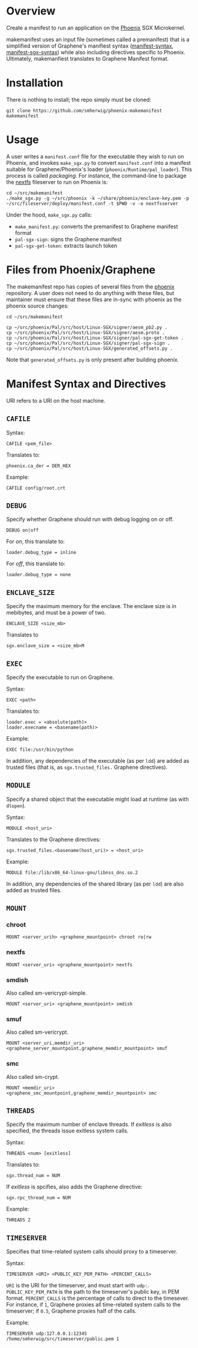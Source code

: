 Overview
========

Create a manifest to run an application on the
[Phoenix](https://github.com/smherwig/phoenix) SGX Microkernel.


makemanifest uses an input file (sometimes called a premanifest) that is a
simplified version of Graphene's manifiest syntax
([manifest-syntax](https://github.com/oscarlab/graphene/wiki/Graphene-Manifest-Syntax),
 [manifest-sgx-syntax](https://github.com/oscarlab/graphene/wiki/Graphene-SGX-Manifest-Syntax))
while also including directives specific to Phoenix.  Ultimately, makemanfiest
translates to Graphene Manifest format.


Installation
============

There is nothing to install; the repo simply must be cloned:


```
git clone https://github.com/smherwig/phoenix-makemanifest makemanifest
```


Usage
=====

A user writes a `manifest.conf` file for the executable they wish to run on
Phoenix, and invokes `make_sgx.py` to convert `manifest.conf` into a manifest
suitable for Graphene/Phoenix's loader (`phoenix/Runtime/pal_loader`).  This
process is called *packaging*.  For instance, the command-line to package the
[nextfs](https://github.com/smherwig/phoenix-fileserver) fileserver to run on
Phoenix is:

```
cd ~/src/makemanifest
./make_sgx.py -g ~/src/phoenix -k ~/share/phoenix/enclave-key.pem -p ~/src/fileserver/deploy/manifest.conf -t $PWD -v -o nextfsserver
```

Under the hood, `make_sgx.py` calls:

- `make_manifest.py`: converts the premanifest to Graphene manifest format
- `pal-sgx-sign`: signs the Graphene manifest
- `pal-sgx-get-token`: extracts launch token


Files from Phoenix/Graphene
===========================

The makemanifest repo has copies of several files from the
[phoenix](https://github.com/smherwig/phoenix) repository.  A user does not
need to do anything with these files, but  maintainer must
ensure that these files are in-sync with phoenix as the phoenix source changes:

```
cd ~/src/makemanifest

cp ~/src/phoenix/Pal/src/host/Linux-SGX/signer/aesm_pb2.py .
cp ~/src/phoenix/Pal/src/host/Linux-SGX/signer/aesm.proto .
cp ~/src/phoenix/Pal/src/host/Linux-SGX/signer/pal-sgx-get-token .
cp ~/src/phoenix/Pal/src/host/Linux-SGX/signer/pal-sgx-sign .
cp ~/src/phoenix/Pal/src/host/Linux-SGX/generated_offsets.py .
```

Note that `generated_offsets.py` is only present after building phoenix.


Manifest Syntax and Directives
==============================

URI refers to a URI on the host machine.


`CAFILE`
--------

Syntax:

```
CAFILE <pem_file>
```

Translates to:

```
phoenix.ca_der = DER_HEX
```

Example:

```
CAFILE config/root.crt
```


`DEBUG`
-------

Specify whether Graphene should run with debug logging on or off.

```
DEBUG on|off
```

For *on*, this translate to:

```
loader.debug_type = inline
```

For *off*, this translate to:

```
loader.debug_type = none
```


`ENCLAVE_SIZE`
--------------

Specify the maximum memory for the enclave.  The enclave size is in
mebibytes, and must be a power of two.

```
ENCLAVE_SIZE <size_mb>
```

Translates to

```
sgx.enclave_size = <size_mb>M
```


`EXEC`
------

Specify the executable to run on Graphene.

Syntax:

```
EXEC <path>
```

Translates to:

```
loader.exec = <absolute(path)>
loader.execname = <basename(path)>
```

Example:

```
EXEC file:/usr/bin/python
```

In addition, any dependencies of the executable (as per `ldd`) are added
as trusted files (that is, as `sgx.trusted_files.` Graphene directives).



`MODULE`
--------

Specify a shared object that the executable might load at runtime (as with
`dlopen`).

Syntax: 

```
MODULE <host_uri> 
```

Translates to the Graphene directives:

```
sgx.trusted_files.<basename(host_uri)> = <host_uri>
```

Example:

```
MODULE file:/lib/x86_64-linux-gnu/libnss_dns.so.2
```

In addition, any dependencies of the shared library (as per `ldd`) are also
added as trusted files.



`MOUNT`
-------

### chroot

```
MOUNT <server_urih> <graphene_mountpoint> chroot ro|rw
```

### nextfs

```
MOUNT <server_uri> <graphene_mountpoint> nextfs
```

### smdish

Also called sm-vericrypt-simple.

```
MOUNT <server_uri> <graphene_mountpoint> smdish
```


### smuf

Also called sm-vericrypt.


```
MOUNT <server_uri,memdir_uri> <graphene_server_mountpoint,graphene_memdir_mountpoint> smuf
```

### smc

Also called sm-crypt.

```
MOUNT <memdir_uri> <graphene_smc_mountpoint,graphene_memdir_mountpoint> smc
```


`THREADS`
---------

Specify the maximum number of enclave threads.  If *exitless* is also
specified, the threads issue exitless system calls.


Syntax:

```
THREADS <num> [exitless]
```

Translates to:

```
sgx.thread_num = NUM
```

If *exitless* is spcifies, also adds the Graphene directive:

```
sgx.rpc_thread_num = NUM
```

Example:

```
THREADS 2
```



`TIMESERVER`
------------

Specifies that time-related system calls should proxy to a timeserver.

Syntax:

```
TIMESERVER <URI> <PUBLIC_KEY_PEM_PATH> <PERCENT_CALLS>
```

`URI` is the URI for the timeserver, and must start with `udp:`.
`PUBLIC_KEY_PEM_PATH` is the path to the timeserver's public key, in PEM
format.  `PERCENT_CALLS` is the percentage of calls to direct to the timesever.
For instance, if `1`, Graphene proxies all time-related system calls to the
timeserver; if `0.5`, Graphene proxies half of the calls.


Example:

```
TIMESERVER udp:127.0.0.1:12345 /home/smherwig/src/timeserver/public.pem 1
```
